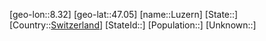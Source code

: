 ﻿---
location: [47.05,8.32]
type: City
tags:
- geo/City


SpocWebEntityId: 32155
isDeleted: false
confidential: public

---
[geo-lon::8.32]
[geo-lat::47.05]
[name::Luzern]
[State::]
[Country::[Switzerland](geo/Continent/Europe/Switzerland.md)]
[StateId::]
[Population::]
[Unknown::]


